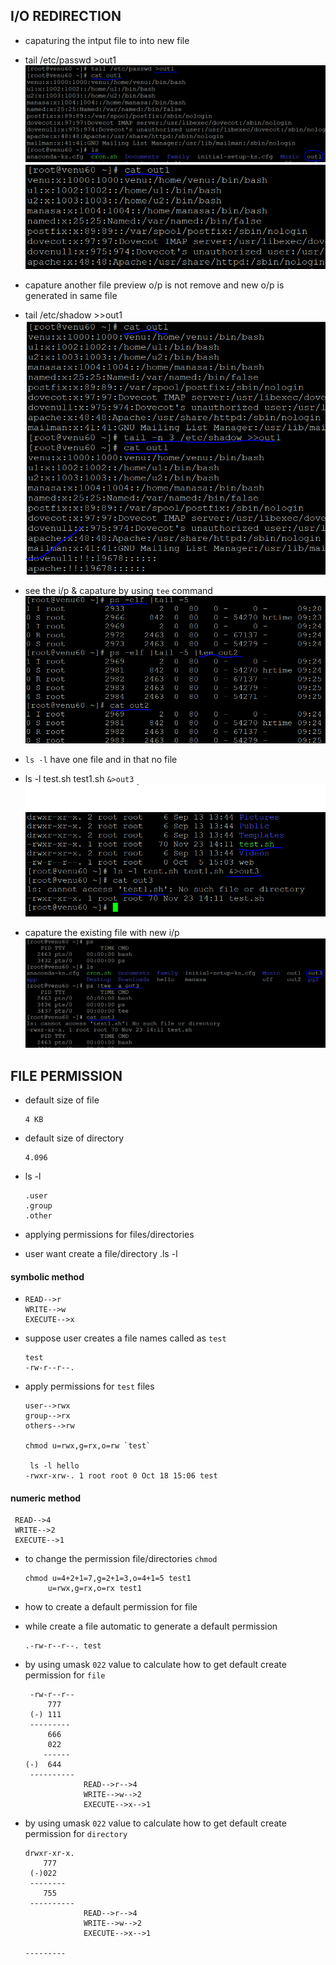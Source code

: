 ## I/O REDIRECTION

* capaturing the intput file to into new file
 
* tail /etc/passwd >out1
  ![preview](images/re0.PNG) 
  ![preview](images/re1.PNG)

* capature another file preview o/p is not remove and new o/p is generated in same file

* tail /etc/shadow >>out1
  ![preview](images/re2.PNG)

* see the i/p & capature by using `tee` command
 ![preview](images/re3.PNG)

* `ls -l` have one file and in that no file
*  ls -l test.sh test1.sh `&>out3`
 ![preview](images/re4.PNG) 
 
* capature the existing file with new i/p
 ![preview](images/re5.PNG) 

## FILE PERMISSION

* default size of file

  ```
  4 KB
  ```
* default size of directory

  ```
  4.096
  ```
* ls -l
   ```
  .user
  .group
  .other
  ```
* applying permissions for files/directories
* user want create a file/directory
   .ls -l

#### symbolic method   

*  ```
   READ-->r
   WRITE-->w
   EXECUTE-->x
   ```
* suppose user creates a file names called as `test`

  ```
  test
  -rw-r--r--.
  ```   
* apply permissions for `test` files

   ```
   user-->rwx
   group-->rx
   others-->rw
   
  chmod u=rwx,g=rx,o=rw `test`

    ls -l hello
   -rwxr-xrw-. 1 root root 0 Oct 18 15:06 test
  ```


#### numeric method 

  ```
   READ-->4
   WRITE-->2
   EXECUTE-->1
  ```

* to change the permission file/directories `chmod` 

   ```
   chmod u=4+2+1=7,g=2+1=3,o=4+1=5 test1
        u=rwx,g=rx,o=rx test1
   ```

* how to create a default permission for file




* while create a file automatic to generate a default permission
  ```
  .-rw-r--r--. test
  ```  
* by using umask `022` value to calculate how to get default create permission  for `file` 

  ```
   -rw-r--r--
       777
   (-) 111
   ---------
       666     
       022
      ------
  (-)  644 
   ----------
               READ-->r-->4
               WRITE-->w-->2
               EXECUTE-->x-->1 
    ```
* by using umask `022` value to calculate how to get default create permission  for `directory`

  ```
  drwxr-xr-x.
      777
   (-)022
   --------
      755
   ----------   
               READ-->r-->4
               WRITE-->w-->2
               EXECUTE-->x-->1

  --------- 
  ```



   


     